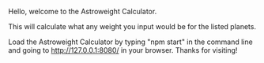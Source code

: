 Hello, welcome to the Astroweight Calculator.

This will calculate what any weight you input would be for the listed planets.

Load the Astroweight Calculator by typing "npm start" in the command line and going to http://127.0.0.1:8080/ in your browser.
Thanks for visiting!
